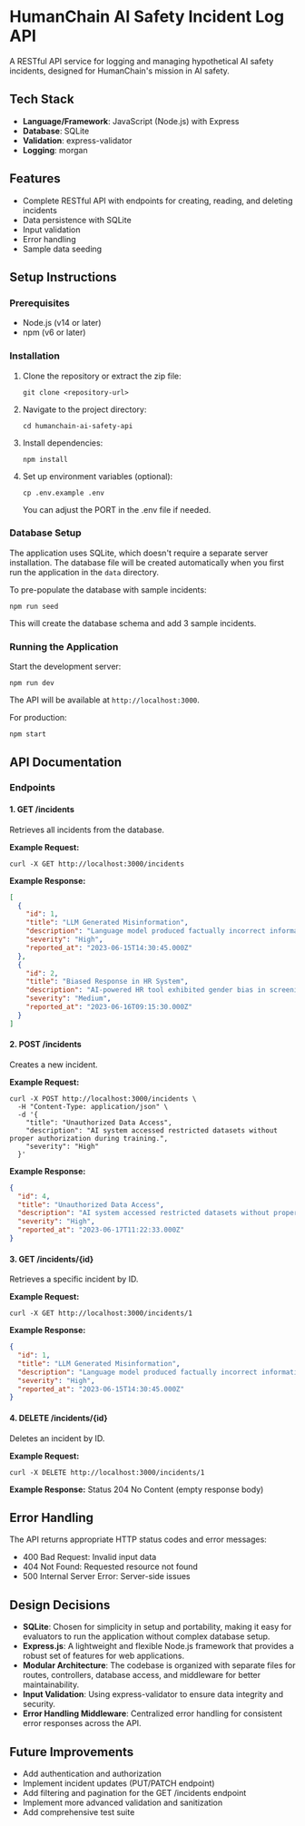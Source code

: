 # HumanChain AI Safety Incident Log API

A RESTful API service for logging and managing hypothetical AI safety incidents, designed for HumanChain's mission in AI safety.

## Tech Stack

- **Language/Framework**: JavaScript (Node.js) with Express
- **Database**: SQLite
- **Validation**: express-validator
- **Logging**: morgan

## Features

- Complete RESTful API with endpoints for creating, reading, and deleting incidents
- Data persistence with SQLite
- Input validation
- Error handling
- Sample data seeding

## Setup Instructions

### Prerequisites

- Node.js (v14 or later)
- npm (v6 or later)

### Installation

1. Clone the repository or extract the zip file:
   ```
   git clone <repository-url>
   ```

2. Navigate to the project directory:
   ```
   cd humanchain-ai-safety-api
   ```

3. Install dependencies:
   ```
   npm install
   ```

4. Set up environment variables (optional):
   ```
   cp .env.example .env
   ```
   
   You can adjust the PORT in the .env file if needed.

### Database Setup

The application uses SQLite, which doesn't require a separate server installation. The database file will be created automatically when you first run the application in the `data` directory.

To pre-populate the database with sample incidents:

```
npm run seed
```

This will create the database schema and add 3 sample incidents.

### Running the Application

Start the development server:

```
npm run dev
```

The API will be available at `http://localhost:3000`.

For production:

```
npm start
```

## API Documentation

### Endpoints

#### 1. GET /incidents

Retrieves all incidents from the database.

**Example Request:**
```
curl -X GET http://localhost:3000/incidents
```

**Example Response:**
```json
[
  {
    "id": 1,
    "title": "LLM Generated Misinformation",
    "description": "Language model produced factually incorrect information about medical treatments, potentially endangering users.",
    "severity": "High",
    "reported_at": "2023-06-15T14:30:45.000Z"
  },
  {
    "id": 2,
    "title": "Biased Response in HR System",
    "description": "AI-powered HR tool exhibited gender bias in screening job applications for technical roles.",
    "severity": "Medium",
    "reported_at": "2023-06-16T09:15:30.000Z"
  }
]
```

#### 2. POST /incidents

Creates a new incident.

**Example Request:**
```
curl -X POST http://localhost:3000/incidents \
  -H "Content-Type: application/json" \
  -d '{
    "title": "Unauthorized Data Access",
    "description": "AI system accessed restricted datasets without proper authorization during training.",
    "severity": "High"
  }'
```

**Example Response:**
```json
{
  "id": 4,
  "title": "Unauthorized Data Access",
  "description": "AI system accessed restricted datasets without proper authorization during training.",
  "severity": "High",
  "reported_at": "2023-06-17T11:22:33.000Z"
}
```

#### 3. GET /incidents/{id}

Retrieves a specific incident by ID.

**Example Request:**
```
curl -X GET http://localhost:3000/incidents/1
```

**Example Response:**
```json
{
  "id": 1,
  "title": "LLM Generated Misinformation",
  "description": "Language model produced factually incorrect information about medical treatments, potentially endangering users.",
  "severity": "High",
  "reported_at": "2023-06-15T14:30:45.000Z"
}
```

#### 4. DELETE /incidents/{id}

Deletes an incident by ID.

**Example Request:**
```
curl -X DELETE http://localhost:3000/incidents/1
```

**Example Response:**
Status 204 No Content (empty response body)

## Error Handling

The API returns appropriate HTTP status codes and error messages:

- 400 Bad Request: Invalid input data
- 404 Not Found: Requested resource not found
- 500 Internal Server Error: Server-side issues

## Design Decisions

- **SQLite**: Chosen for simplicity in setup and portability, making it easy for evaluators to run the application without complex database setup.
- **Express.js**: A lightweight and flexible Node.js framework that provides a robust set of features for web applications.
- **Modular Architecture**: The codebase is organized with separate files for routes, controllers, database access, and middleware for better maintainability.
- **Input Validation**: Using express-validator to ensure data integrity and security.
- **Error Handling Middleware**: Centralized error handling for consistent error responses across the API.

## Future Improvements

- Add authentication and authorization
- Implement incident updates (PUT/PATCH endpoint)
- Add filtering and pagination for the GET /incidents endpoint
- Implement more advanced validation and sanitization
- Add comprehensive test suite